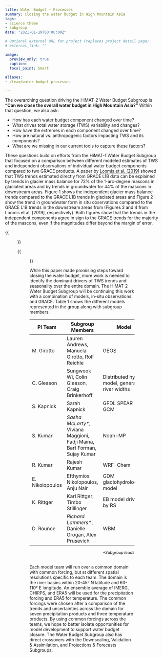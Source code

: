 ```yaml
---
title: Water Budget – Processes
summary: Closing the water budget in High Mountain Asia
tags:
- science theme
- subgroup
date: "2021-01-19T00:00:00Z"

# Optional external URL for project (replaces project detail page).
# external_link: ""

image:
  preview_only: true
  caption: 
  focal_point: Smart
  
aliases:
- /team/water-budget-processes

---
```


The overarching question driving the HiMAT-2 Water Budget Subgroup is __“Can we close the
overall water budget in High Mountain Asia?”__ Within that question, we also ask:

- How has each water budget component changed over time?
- What drives total water storage (TWS) variability and changes? 
- How have the extremes in each component changed over time? 
- How are natural vs. anthropogenic factors impacting TWS and its components? 
- What are we missing in our current tools to capture these factors?

These questions build on efforts from the HiMAT-1 Water Budget Subgroup that focused on a
comparison between different modeled estimates of TWS and independent observations of
individual water budget components compared to two GRACE products. A paper by
[Loomis et al. [2019]](/publication/loomis-water-2019/) showed that TWS trends estimated
directly from GRACE L1B data can be explained by trends in glacier mass balance for 72% of
the 1-arc-degree mascons in glaciated areas and by trends in groundwater for 44% of the
mascons in downstream areas. Figure 1 shows the independent glacier mass balance trends
compared to the GRACE L1B trends in glaciated areas and Figure 2 show the trend in
groundwater form in situ observations compared to the GRACE L1B trends in the downstream
areas from (Figures 3 and 4 from Loomis et al. [2019], respectively). Both figures show
that the trends in the independent components agree in sign to the GRACE trends for the
majority of the mascons, even if the magnitudes differ beyond the margin of error.

{{<figure src="/img/team/water-budget-processes/figure1.png" caption="Figure 1: Comparison between mass trends for (A) geodetic glacier mass balance for 2000–2018 and (B) GRACE L1B regression mascons for January 2003–July 2016. The open circles in (A) indicate where the sign of the glacier mass balance trend agrees with the 99% confidence interval and the closed circles indicate where the glacier mass balance trend estimates are within the 99% confidence interval.">}}

{{<figure src="/img/team/water-budget-processes/figure2.png" caption="Figure 2: Comparison between mass trends for (A) groundwater data and (B) GRACE L1B regression mascons. The open circles in (A) indicate where the sign of the groundwater trend agrees with the 99% confidence interval and the closed circles indicate where the groundwater trend estimate is within the 99% confidence interval. Trends are computed for January 2003–July 2016.">}}

While this paper made promising steps toward closing the water budget, more work is needed
to identify the dominant drivers of TWS trends and seasonality over the entire domain. The
HiMAT-2 Water Budget Subgroup will be continuing this work with a combination of models,
in-situ observations and GRACE. Table 1 shows the different models represented in the
group along with subgroup members.

| PI Team         | Subgroup Members                                                           | Model |
| --------------- | -------------------------------------------------------------------------- | ----- |
| M. Girotto      | Lauren Andrews, Manuela Girotto, Rolf Reichle                              | GEOS |
| C. Gleason      | Sungwook Wi, Colin Gleason, Craig Brinkerhoff                              | Distributed hydro model, generate river widths |
| S. Kapnick      | Sarah Kapnick                                                              | GFDL SPEAR GCM |
| S. Kumar        | _Sasha McLarty\*_, Viviana Maggioni, Fadji Maina, Bart Forman, Sujay Kumar | Noah-MP |
| R. Kumar        | Rajesh Kumar                                                               | WRF-Chem |
| E. Nikolopoulos | Efthymios Nikolopoulos, Anju Nair                                          | GDM glaciohydrological model |
| K. Rittger      | Karl Rittger, Timbo Stillinger                                             | EB model driven by RS |
| D. Rounce       | _Richard Lammers\*_, Danielle Grogan, Alex Prusevich                       | WBM |
<div style = "text-align: right; font-size: 0.8rem"><em>*Subgroup leads</em></div>
&nbsp;

Each model team will run over a common domain with common forcing, but at different
spatial resolutions specific to each team. The domain is the river basins within 20-45&deg;&nbsp;N
latitude and 60-110&deg;&nbsp;E longitude. An ensemble average of IMERG, CHIRPS, and ERA5 will be
used for the precipitation forcing and ERA5 for temperature. The common forcings were
chosen after a comparison of the trends and uncertainties across the domain for seven
precipitation products and three temperature products. By using common forcings across the
teams, we hope to better isolate opportunities for model development to support water
budget closure. The Water Budget Subgroup also has direct crossovers with the Downscaling,
Validation & Assimilation, and Projections & Forecasts Subgroups. 
